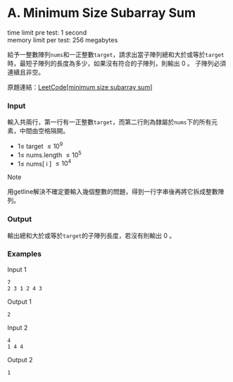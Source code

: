 # A. Minimum Size Subarray Sum
time limit pre test: 1 second  
memory limit per test: 256 megabytes  

給予一整數陣列`nums`和一正整數`target`，請求出當子陣列總和大於或等於`target`時，最短子陣列的長度為多少，如果沒有符合的子陣列，則輸出 $0$ 。 子陣列必須連續且非空。

原題連結：[LeetCode[minimum size subarray sum]](https://leetcode.com/problems/minimum-size-subarray-sum/description/)

### Input
輸入共兩行，第一行有一正整數`target`，而第二行則為隸屬於`nums`下的所有元素，中間由空格隔開。
- $1 \le$ target $\le 10^9$
- $1 \le$ nums.length $\le 10^5$
- $1 \le$ nums\[ i \] $\le 10^4$

> [!NOTE]  
> 用getline解決不確定要輸入幾個整數的問題，得到一行字串後再將它拆成整數陣列。

### Output
輸出總和大於或等於`target`的子陣列長度，若沒有則輸出 $0$ 。

### Examples
Input 1
```plain
7
2 3 1 2 4 3
```

Output 1
```plain
2
```

Input 2
```plain
4
1 4 4
```

Output 2
```plain
1
```